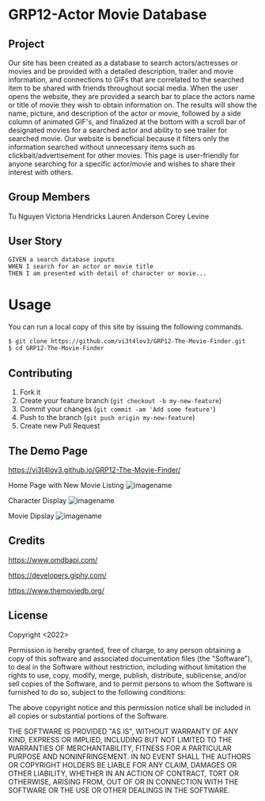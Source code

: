 # GRP12-Actor Movie Database

## Project

Our site has been created as a database to search actors/actresses or movies and be provided with a detailed description, trailer and movie information, and connections to GIFs that are correlated to the searched item to be shared with friends throughout social media. When the user opens the website, they are provided a search bar to place the actors name or title of movie they wish to obtain information on. The results will show the name, picture, and description of the actor or movie, followed by a side column of animated GIF's, and finalized at the bottom with a scroll bar of designated movies for a searched actor and ability to see trailer for searched movie. 
Our website is beneficial because it filters only the information searched without unnecessary items such as clickbait/advertisement for other movies. This page is user-friendly for anyone searching for a specific actor/movie and wishes to share their interest with others.

## Group Members

Tu Nguyen
Victoria Hendricks
Lauren Anderson
Corey Levine

## User Story

```
GIVEN a search database inputs
WHEN I search for an actor or movie title
THEN I am presented with detail of character or movie...

```
# Usage
 You can run a local copy of this site by issuing the following commands. 
```bash
$ git clone https://github.com/vi3t4lov3/GRP12-The-Movie-Finder.git
$ cd GRP12-The-Movie-Finder
```

## Contributing
1. Fork it
2. Create your feature branch (`git checkout -b my-new-feature`)
3. Commit your changes (`git commit -am 'Add some feature'`)
4. Push to the branch (`git push origin my-new-feature`)
5. Create new Pull Request

## The Demo Page

https://vi3t4lov3.github.io/GRP12-The-Movie-Finder/

Home Page with New Movie Listing
![imagename](./assets/img/img1.png)

Character Display
![imagename](./assets/img/img2.png)

Movie Dipslay
![imagename](./assets/img/img3.png)

## Credits

https://www.omdbapi.com/

https://developers.giphy.com/

https://www.themoviedb.org/

## License

Copyright <2022> <COPYRIGHT AMDB-Website>

Permission is hereby granted, free of charge, to any person obtaining a copy of this software and associated documentation files (the "Software"), to deal in the Software without restriction, including without limitation the rights to use, copy, modify, merge, publish, distribute, sublicense, and/or sell copies of the Software, and to permit persons to whom the Software is furnished to do so, subject to the following conditions:

The above copyright notice and this permission notice shall be included in all copies or substantial portions of the Software.

THE SOFTWARE IS PROVIDED "AS IS", WITHOUT WARRANTY OF ANY KIND, EXPRESS OR IMPLIED, INCLUDING BUT NOT LIMITED TO THE WARRANTIES OF MERCHANTABILITY, FITNESS FOR A PARTICULAR PURPOSE AND NONINFRINGEMENT. IN NO EVENT SHALL THE AUTHORS OR COPYRIGHT HOLDERS BE LIABLE FOR ANY CLAIM, DAMAGES OR OTHER LIABILITY, WHETHER IN AN ACTION OF CONTRACT, TORT OR OTHERWISE, ARISING FROM, OUT OF OR IN CONNECTION WITH THE SOFTWARE OR THE USE OR OTHER DEALINGS IN THE SOFTWARE.